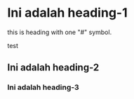 # Ini adalah heading-1
this is heading with one "#" symbol.

test

## Ini adalah heading-2
### Ini adalah heading-3
